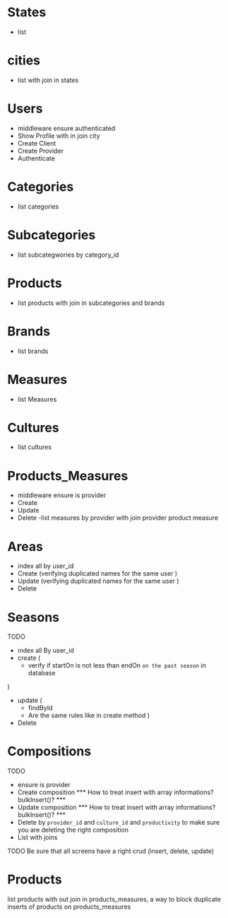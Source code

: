 # States
- list

# cities
- list with join in states

# Users
- middleware ensure authenticated
- Show Profile with in join city
- Create Client
- Create Provider
- Authenticate

# Categories
- list categories

# Subcategories
- list subcategwories by category_id

# Products
- list products with join in subcategories and brands

# Brands
- list brands

# Measures
- list Measures

# Cultures
- list cultures

# Products_Measures
- middleware ensure is provider
- Create
- Update
- Delete
-list measures by provider with join provider product measure


# Areas
- index all by user_id
- Create (verifying duplicated names for the same user )
- Update (verifying duplicated names for the same user )
- Delete


# Seasons

TODO
- index all By user_id
- create (
  <!-- - name gonna be create using year from `startOn` and `endOn` and name (2015/2016 safra soja) -->
  <!-- - verify duplicated names for the same user -->
  - verify if startOn is not less than endOn `on the past season` in database
  <!-- - verify is startOn is not equal than endOn by `month` -->
  <!-- - verify if endOn is not less than startOn for the `current season` -->
  <!-- - verify if a season is not longer than a year -->
)
- update (
  - findById
  - Are the same rules like in create method
)
- Delete



# Compositions

TODO
- ensure is provider
- Create composition *** How to treat insert with array informations? bulkInsert()? ***
- Update composition *** How to treat insert with array informations? bulkInsert()? ***
- Delete by `provider_id` and `culture_id` and `productivity` to make sure you are deleting the right composition
- List with joins


TODO
Be sure that all screens have a right crud (insert, delete, update)


# Products
list products with out join in products_measures, a way to block duplicate inserts of products on products_measures
